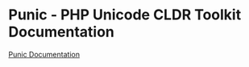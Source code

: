 Punic - PHP Unicode CLDR Toolkit Documentation
==============================================

[Punic Documentation](http://punic.github.io/)
